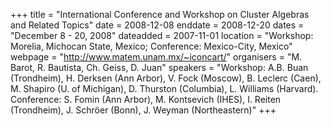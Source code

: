 +++
title = "International Conference and Workshop on Cluster Algebras and Related Topics"
date = 2008-12-08
enddate = 2008-12-20
dates = "December 8 - 20, 2008"
dateadded = 2007-11-01
location = "Workshop: Morelia, Michocan State, Mexico; Conference: Mexico-City, Mexico"
webpage = "http://www.matem.unam.mx/~iconcart/"
organisers = "M. Barot, R. Bautista, Ch. Geiss, D. Juan"
speakers = "Workshop: A.B. Buan (Trondheim), H. Derksen (Ann Arbor), V. Fock (Moscow), B. Leclerc (Caen), M. Shapiro (U. of Michigan), D. Thurston (Columbia), L. Williams (Harvard). Conference: S. Fomin (Ann Arbor), M. Kontsevich (IHES), I. Reiten (Trondheim), J. Schröer (Bonn), J. Weyman (Northeastern)"
+++
